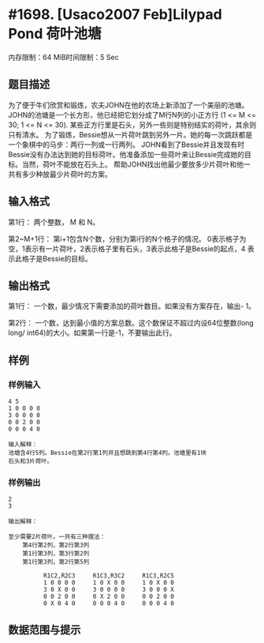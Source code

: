 # #1698. [Usaco2007 Feb]Lilypad Pond 荷叶池塘

内存限制：64 MiB时间限制：5 Sec

## 题目描述

为了便于牛们欣赏和锻炼，农夫JOHN在他的农场上新添加了一个美丽的池塘。 JOHN的池塘是一个长方形，他已经把它划分成了M行N列的小正方行 (1 <= M <= 30; 1 <= N <= 30). 某些正方行里是石头，另外一些则是特别结实的荷叶，其余则只有清水。 为了锻炼，Bessie想从一片荷叶跳到另外一片。她的每一次跳跃都是一个象棋中的马步：两行一列或一行两列。 JOHN看到了Bessie并且发现有时Bessie没有办法达到她的目标荷叶。他准备添加一些荷叶来让Bessie完成她的目标。当然，荷叶不能放在石头上。 帮助JOHN找出他最少要放多少片荷叶和他一共有多少种放最少片荷叶的方案。 

## 输入格式

第1行： 两个整数， M 和 N。

第2~M+1行： 第i+1包含N个数，分别为第i行的N个格子的情况。 0表示格子为空，1表示有一片荷叶，2表示格子里有石头，3表示此格子是Bessie的起点，4 表示此格子是Bessie的目标。 

## 输出格式

第1行： 一个数，最少情况下需要添加的荷叶数目。如果没有方案存在，输出- 1。

第2行： 一个数，达到最小值的方案总数。这个数保证不超过内设64位整数(long long/ int64)的大小。如果第一行是-1，不要输出此行。 

## 样例

### 样例输入

    
    4 5
    1 0 0 0 0
    3 0 0 0 0
    0 0 2 0 0
    0 0 0 4 0
    
    输入解释：
    池塘含4行5列。Bessie在第2行第1列并且想跳到第4行第4列。池塘里有1块
    石头和3片荷叶。
    
    

### 样例输出

    
    2
    3
    
    输出解释：
    
    至少需要2片荷叶。一共有三种摆法：
    	第4行第2列，第2行第3列
    	第1行第3列，第3行第2列
    	第1行第3列，第2行第5列
    
              R1C2,R2C3     R1C3,R3C2     R1C3,R2C5
              1 0 0 0 0     1 0 X 0 0     1 0 X 0 0
              3 0 X 0 0     3 0 0 0 0     3 0 0 0 X
              0 0 2 0 0     0 X 2 0 0     0 0 2 0 0
              0 X 0 4 0     0 0 0 4 0     0 0 0 4 0
    
    

## 数据范围与提示
